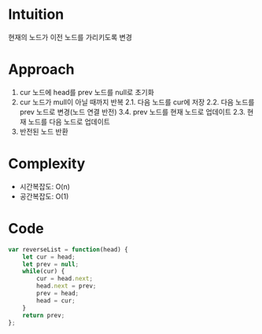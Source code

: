 # Intuition

현재의 노드가 이전 노드를 가리키도록 변경

# Approach

1. cur 노드에 head를 prev 노드를 null로 초기화
2. cur 노드가 mull이 아닐 때까지 반복
  2.1. 다음 노드를 cur에 저장
  2.2. 다음 노드를 prev 노드로 변경(노드 연결 반전)
  3.4. prev 노드를 현재 노드로 업데이트
  2.3. 현재 노드를 다음 노드로 업데이트
3. 반전된 노드 반환


# Complexity

- 시간복잡도: O(n)
- 공간복잡도: O(1)

# Code
```js
var reverseList = function(head) {
    let cur = head;
    let prev = null;
    while(cur) {
        cur = head.next;
        head.next = prev;
        prev = head;
        head = cur;
    }
    return prev;
};
```